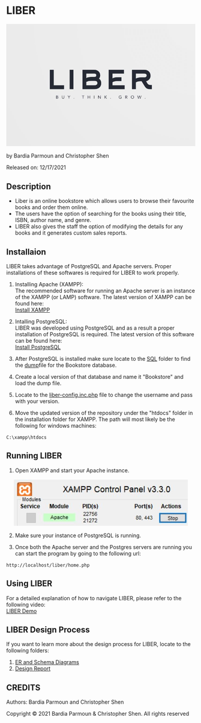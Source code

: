 # LIBER

<p align="center">
<img src="images/logo.JPG" />
</p>

by Bardia Parmoun and Christopher Shen

Released on: 12/17/2021

## Description

- Liber is an online bookstore which allows users to browse their favourite books and order them online.
- The users have the option of searching for the books using their title, ISBN, author name, and genre.
- LIBER also gives the staff the option of modifying the details for any books and it generates custom sales reports.

## Installaion

LIBER takes advantage of PostgreSQL and Apache servers. Proper installations of these softwares is required for LIBER to work properly.

1. Installing Apache (XAMPP):\
The recommended software for running an Apache server is an instance of the XAMPP (or LAMP) software. The latest version of XAMPP can be found here:\
[Install XAMPP](https://www.apachefriends.org/download.html)

2. Intalling PostgreSQL:\
LIBER was developed using PostgreSQL and as a result a proper installation of PostgreSQL is required. The latest version of this software can be found here:\
[Install PostgreSQL](https://www.postgresql.org/download/)

3. After PostgreSQL is installed make sure locate to the [SQL](https://github.com/bardia-p/LIBER/tree/master/SQL) folder to find the [dump]([SQL](https://github.com/bardia-p/LIBER/tree/master/SQL/Bookstore-dump.sql))file for the Bookstore database.
4. Create a local version of that database and name it "Bookstore" and load the dump file.
5. Locate to the [liber-config.inc.php](https://github.com/bardia-p/LIBER/blob/master/includes/liber-config.inc.php) file to change the username and pass with your version.
6. Move the updated version of the repository under the "htdocs" folder in the installation folder for XAMPP. The path will most likely be the following for windows machines: 
```
C:\xampp\htdocs
```
## Running LIBER
1. Open XAMPP and start your Apache instance.
<p align="center">
<img src="images/xampp.JPG" />
</p>

2. Make sure your instance of PostgreSQL is running.
   
3. Once both the Apache server and the Postgres servers are running you can start the program by going to the following url:
```
http://localhost/liber/home.php
```

## Using LIBER
For a detailed explanation of how to navigate LIBER, please refer to the following video:\
[LIBER Demo]()

## LIBER Design Process
If you want to learn more about the design process for LIBER, locate to the following folders:
1. [ER and Schema Diagrams](https://github.com/bardia-p/LIBER/tree/master/diagrams)
2. [Design Report](https://github.com/bardia-p/LIBER/blob/master/documents/Project_Report.pdf)

## CREDITS
Authors: Bardia Parmoun and Christopher Shen

Copyright © 2021 Bardia Parmoun & Christopher Shen. All rights reserved
